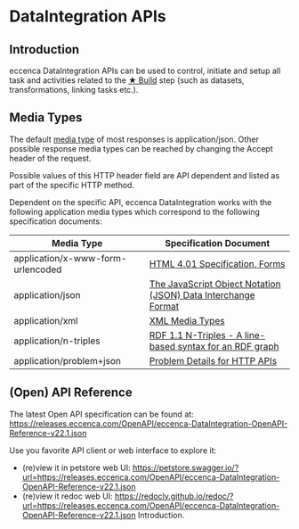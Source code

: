 # DataIntegration APIs

## Introduction

eccenca DataIntegration APIs can be used to control, initiate and setup all task and activities related to the [★ Build](../../build/index.md) step (such as datasets, transformations, linking tasks etc.).

## Media Types

The default [media type](https://en.wikipedia.org/wiki/Media_type) of most responses is application/json. Other possible response media types can be reached by changing the Accept header of the request.

Possible values of this HTTP header field are API dependent and listed as part of the specific HTTP method.

Dependent on the specific API, eccenca DataIntegration works with the following application media types which correspond to the following specification documents:

| Media Type                        | Specification Document                                                                               |
| --------------------------------- | ---------------------------------------------------------------------------------------------------- |
| application/x-www-form-urlencoded | [HTML 4.01 Specification, Forms](https://www.w3.org/TR/html401/interact/forms.html)                  |
| application/json                  | [The JavaScript Object Notation (JSON) Data Interchange Format](https://tools.ietf.org/html/rfc8259) |
| application/xml                   | [XML Media Types](https://tools.ietf.org/html/rfc7303)                                               |
| application/n-triples             | [RDF 1.1 N-Triples - A line-based syntax for an RDF graph](https://www.w3.org/TR/n-triples/)         |
| application/problem+json          | [Problem Details for HTTP APIs](https://tools.ietf.org/html/rfc7807)                                 |

## (Open) API Reference

The latest Open API specification can be found at: <https://releases.eccenca.com/OpenAPI/eccenca-DataIntegration-OpenAPI-Reference-v22.1.json>

Use you favorite API client or web interface to explore it:

- (re)view it in petstore web UI: <https://petstore.swagger.io/?url=https://releases.eccenca.com/OpenAPI/eccenca-DataIntegration-OpenAPI-Reference-v22.1.json>
- (re)view it redoc web UI: <https://redocly.github.io/redoc/?url=https://releases.eccenca.com/OpenAPI/eccenca-DataIntegration-OpenAPI-Reference-v22.1.json>
Introduction.
